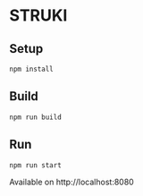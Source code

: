 # STRUKI

## Setup
```
npm install
```

## Build
```
npm run build
```

## Run
```
npm run start
```

Available on http://localhost:8080
